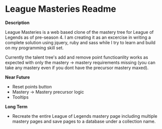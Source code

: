 **League Masteries Readme**
============================

**Description**

League Masteries is a web based clone of the mastery tree for League of Legends as of pre-season 4. I am creating it as an excercise in writing a complete solution using jquery, ruby and sass while I try to learn and build on my programming skill set.

Currently the talent tree's add and remove point functioanlity works as expected with only the mastery -> mastery requirements missing (you can take any mastery even if you dont have the precursor mastery maxed).


**Near Future**
- Reset points button
- Mastery -> Mastery precursor logic
- Tooltips




**Long Term**
- Recreate the entire League of Legends mastery page including multiple mastery pages and save pages to a database under a collection name.
